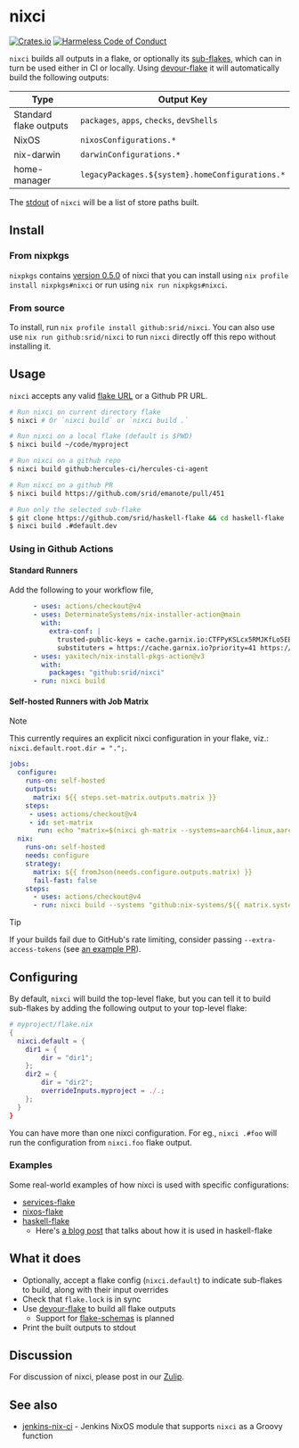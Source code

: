 # nixci

[![Crates.io](https://img.shields.io/crates/v/nixci.svg)](https://crates.io/crates/nixci)
[![Harmeless Code of Conduct](https://img.shields.io/badge/harmless-8A2BE2)](https://srid.ca/coc "This project follows the 'Harmlessness Code of Conduct'")

`nixci` builds all outputs in a flake, or optionally its [sub-flakes](https://github.com/hercules-ci/flake-parts/issues/119), which can in turn be used either in CI or locally. Using [devour-flake] it will automatically build the following outputs:

| Type                   | Output Key                                      |
| ---------------------- | ----------------------------------------------- |
| Standard flake outputs | `packages`, `apps`, `checks`, `devShells`       |
| NixOS                  | `nixosConfigurations.*`                         |
| nix-darwin             | `darwinConfigurations.*`                        |
| home-manager           | `legacyPackages.${system}.homeConfigurations.*` |

The [stdout] of `nixci` will be a list of store paths built.

[stdout]: https://en.wikipedia.org/wiki/Standard_streams#Standard_output_(stdout)

## Install

### From nixpkgs

`nixpkgs` contains [version 0.5.0](https://github.com/NixOS/nixpkgs/pull/320437) of nixci that you can install using `nix profile install nixpkgs#nixci` or run using `nix run nixpkgs#nixci`.

### From source

To install, run `nix profile install github:srid/nixci`. You can also use use `nix run github:srid/nixci` to run `nixci` directly off this repo without installing it.

## Usage

`nixci` accepts any valid [flake URL](https://nixos.asia/en/flake-url) or a Github PR URL.

```sh
# Run nixci on current directory flake
$ nixci # Or `nixci build` or `nixci build .`

# Run nixci on a local flake (default is $PWD)
$ nixci build ~/code/myproject

# Run nixci on a github repo
$ nixci build github:hercules-ci/hercules-ci-agent

# Run nixci on a github PR
$ nixci build https://github.com/srid/emanote/pull/451

# Run only the selected sub-flake
$ git clone https://github.com/srid/haskell-flake && cd haskell-flake
$ nixci build .#default.dev
```

### Using in Github Actions

#### Standard Runners

Add the following to your workflow file,

```yaml
      - uses: actions/checkout@v4
      - uses: DeterminateSystems/nix-installer-action@main
        with:
          extra-conf: |
            trusted-public-keys = cache.garnix.io:CTFPyKSLcx5RMJKfLo5EEPUObbA78b0YQ2DTCJXqr9g= cache.nixos.org-1:6NCHdD59X431o0gWypbMrAURkbJ16ZPMQFGspcDShjY=
            substituters = https://cache.garnix.io?priority=41 https://cache.nixos.org/
      - uses: yaxitech/nix-install-pkgs-action@v3
        with:
          packages: "github:srid/nixci"
      - run: nixci build
```

#### Self-hosted Runners with Job Matrix

> [!NOTE] 
> This currently requires an explicit nixci configuration in your flake, viz.: `nixci.default.root.dir = ".";`.

```yaml
jobs:
  configure:
    runs-on: self-hosted
    outputs:
      matrix: ${{ steps.set-matrix.outputs.matrix }}
    steps:
     - uses: actions/checkout@v4
     - id: set-matrix
       run: echo "matrix=$(nixci gh-matrix --systems=aarch64-linux,aarch64-darwin | jq -c .)" >> $GITHUB_OUTPUT
  nix:
    runs-on: self-hosted
    needs: configure
    strategy:
      matrix: ${{ fromJson(needs.configure.outputs.matrix) }}
      fail-fast: false
    steps:
      - uses: actions/checkout@v4
      - run: nixci build --systems "github:nix-systems/${{ matrix.system }}" ".#default.${{ matrix.subflake }}"
```

> [!TIP] 
> If your builds fail due to GitHub's rate limiting, consider passing `--extra-access-tokens` (see [an example PR](https://github.com/srid/nixos-flake/pull/55)).

## Configuring

By default, `nixci` will build the top-level flake, but you can tell it to build sub-flakes by adding the following output to your top-level flake:

```nix
# myproject/flake.nix
{
  nixci.default = {
    dir1 = {
        dir = "dir1";
    };
    dir2 = {
        dir = "dir2";
        overrideInputs.myproject = ./.;
    };
  }
}
```

You can have more than one nixci configuration. For eg., `nixci .#foo` will run the configuration from `nixci.foo` flake output.

### Examples

Some real-world examples of how nixci is used with specific configurations:

- [services-flake](https://github.com/juspay/services-flake/blob/197fc1c4d07d09f4e01dd935450608c35393b102/flake.nix#L10-L24)
- [nixos-flake](https://github.com/srid/nixos-flake/blob/4af32875e7cc6df440c5f5cf93c67af41902768b/flake.nix#L29-L45)
- [haskell-flake](https://github.com/srid/haskell-flake/blob/d128c7329bfc73c3eeef90f6d215d0ccd7baf78c/flake.nix#L15-L67)
    - Here's [a blog post](https://twitter.com/sridca/status/1763528379188265314) that talks about how it is used in haskell-flake

## What it does

- Optionally, accept a flake config (`nixci.default`) to indicate sub-flakes to build, along with their input overrides
- Check that `flake.lock` is in sync
- Use [devour-flake](https://github.com/srid/devour-flake) to build all flake outputs
    - Support for [flake-schemas](https://github.com/srid/devour-flake/pull/11) is planned
- Print the built outputs to stdout

[devour-flake]: https://github.com/srid/devour-flake

## Discussion

For discussion of nixci, please post in our [Zulip](https://nixos.zulipchat.com/#narrow/stream/413950-nix).

## See also

- [jenkins-nix-ci](https://github.com/juspay/jenkins-nix-ci) - Jenkins NixOS module that supports `nixci` as a Groovy function
